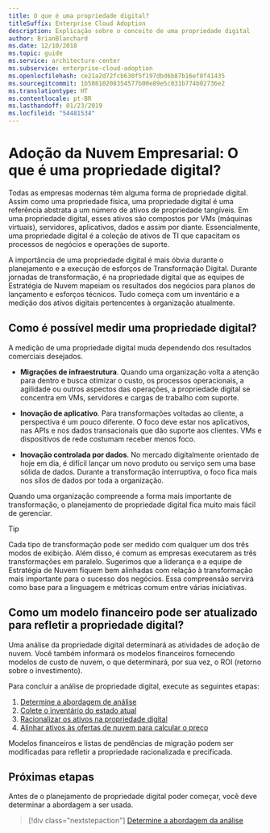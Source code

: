 ```yaml
---
title: O que é uma propriedade digital?
titleSuffix: Enterprise Cloud Adoption
description: Explicação sobre o conceito de uma propriedade digital
author: BrianBlanchard
ms.date: 12/10/2018
ms.topic: guide
ms.service: architecture-center
ms.subservice: enterprise-cloud-adoption
ms.openlocfilehash: ce21a2d72fcb630f5f197dbd6b87b16ef8f41435
ms.sourcegitcommit: 1b50810208354577b00e89e5c031b774b02736e2
ms.translationtype: HT
ms.contentlocale: pt-BR
ms.lasthandoff: 01/23/2019
ms.locfileid: "54481534"
---
```

# <a name="enterprise-cloud-adoption-what-is-a-digital-estate"></a>Adoção da Nuvem Empresarial: O que é uma propriedade digital?

Todas as empresas modernas têm alguma forma de propriedade digital. Assim como uma propriedade física, uma propriedade digital é uma referência abstrata a um número de ativos de propriedade tangíveis. Em uma propriedade digital, esses ativos são compostos por VMs (máquinas virtuais), servidores, aplicativos, dados e assim por diante. Essencialmente, uma propriedade digital é a coleção de ativos de TI que capacitam os processos de negócios e operações de suporte.

A importância de uma propriedade digital é mais óbvia durante o planejamento e a execução de esforços de Transformação Digital. Durante jornadas de transformação, é na propriedade digital que as equipes de Estratégia de Nuvem mapeiam os resultados dos negócios para planos de lançamento e esforços técnicos. Tudo começa com um inventário e a medição dos ativos digitais pertencentes à organização atualmente.

## <a name="how-can-a-digital-estate-be-measured"></a>Como é possível medir uma propriedade digital?

A medição de uma propriedade digital muda dependendo dos resultados comerciais desejados.

- **Migrações de infraestrutura**. Quando uma organização volta a atenção para dentro e busca otimizar o custo, os processos operacionais, a agilidade ou outros aspectos das operações, a propriedade digital se concentra em VMs, servidores e cargas de trabalho com suporte.

- **Inovação de aplicativo**. Para transformações voltadas ao cliente, a perspectiva é um pouco diferente. O foco deve estar nos aplicativos, nas APIs e nos dados transacionais que dão suporte aos clientes. VMs e dispositivos de rede costumam receber menos foco.

- **Inovação controlada por dados**. No mercado digitalmente orientado de hoje em dia, é difícil lançar um novo produto ou serviço sem uma base sólida de dados. Durante a transformação interruptiva, o foco fica mais nos silos de dados por toda a organização.

Quando uma organização compreende a forma mais importante de transformação, o planejamento de propriedade digital fica muito mais fácil de gerenciar.

> [!TIP]
> Cada tipo de transformação pode ser medido com qualquer um dos três modos de exibição. Além disso, é comum as empresas executarem as três transformações em paralelo. Sugerimos que a liderança e a equipe de Estratégia de Nuvem fiquem bem alinhadas com relação à transformação mais importante para o sucesso dos negócios. Essa compreensão servirá como base para a linguagem e métricas comum entre várias iniciativas.

## <a name="how-can-a-financial-model-be-updated-to-reflect-the-digital-estate"></a>Como um modelo financeiro pode ser atualizado para refletir a propriedade digital?

Uma análise da propriedade digital determinará as atividades de adoção de nuvem. Você também informará os modelos financeiros fornecendo modelos de custo de nuvem, o que determinará, por sua vez, o ROI (retorno sobre o investimento).

Para concluir a análise de propriedade digital, execute as seguintes etapas:

1. [Determine a abordagem de análise](approach.md)
1. [Colete o inventário do estado atual](inventory.md)
1. [Racionalizar os ativos na propriedade digital](rationalize.md)
1. [Alinhar ativos às ofertas de nuvem para calcular o preço](calculate.md)

Modelos financeiros e listas de pendências de migração podem ser modificadas para refletir a propriedade racionalizada e precificada.

## <a name="next-steps"></a>Próximas etapas

Antes de o planejamento de propriedade digital poder começar, você deve determinar a abordagem a ser usada.

> [!div class="nextstepaction"]
> [Determine a abordagem da análise](approach.md)